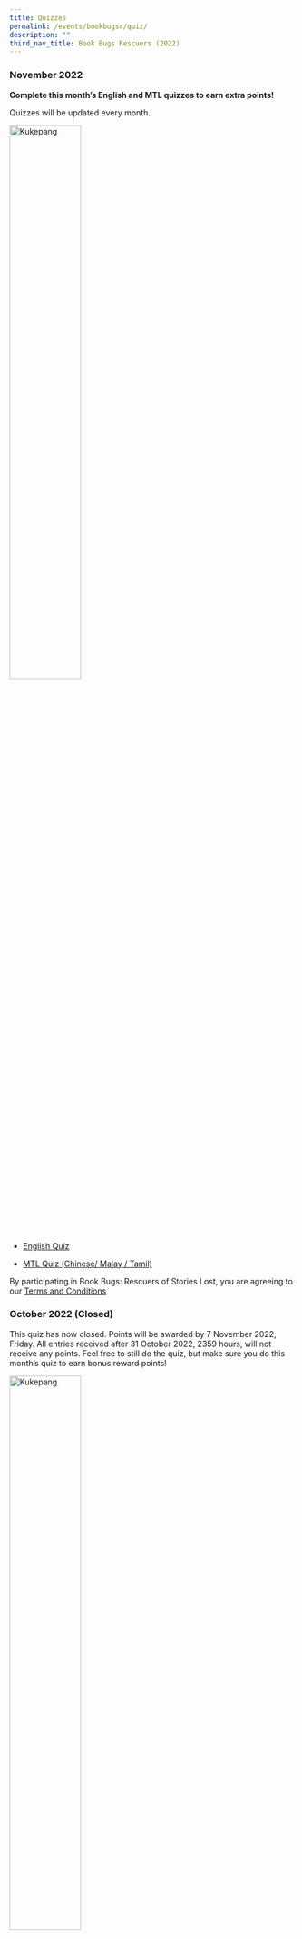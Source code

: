 ```yaml
---
title: Quizzes
permalink: /events/bookbugsr/quiz/
description: ""
third_nav_title: Book Bugs Rescuers (2022)
---
```

### November 2022
**Complete this month’s English and MTL quizzes to earn extra points!**

Quizzes will be updated every month.

<img src="/images/events/bookbugsr/Serci.png" alt="Kukepang" style="width: 50%;">

* <a href="https://forms.gle/4MQxDqfsCMMcvSfk6" target="_blank" rel="noopener noreferrer"> English Quiz</a>

* <a href="https://forms.gle/iBiavn9ESw2LAL9X7" target="_blank" rel="noopener noreferrer">MTL Quiz  (Chinese/ Malay / Tamil)</a>

By participating in Book Bugs: Rescuers of Stories Lost, you are agreeing to our [Terms and Conditions](https://childrenandteens.nlb.gov.sg/bookbugsr/termsandconditions/)



### October 2022 (Closed)

This quiz has now closed. Points will be awarded by 7 November 2022, Friday. All entries received after 31 October 2022, 2359 hours, will not receive any points. Feel free to still do the quiz, but make sure you do this month’s quiz to earn bonus reward points!


<img src="/images/events/bookbugsr/Kukepang.png" alt="Kukepang" style="width: 50%;">

* <a href="https://forms.gle/BH21DgAN4HVJGvSn6" target="_blank" rel="noopener noreferrer"> English Quiz</a>
* <a href="https://forms.gle/JPwdKg63s2g34P676" target="_blank" rel="noopener noreferrer">MTL Quiz  (Chinese/ Malay / Tamil)</a>

By participating in Book Bugs: Rescuers of Stories Lost, you are agreeing to our [Terms and Conditions](https://childrenandteens.nlb.gov.sg/bookbugsr/termsandconditions/)


### September 2022 (Closed)

This quiz has now closed. Points will be awarded by 7 October 2022, Friday. All entries received after 30 September 2022, 2359 hours, will not receive any points. Feel free to still do the quiz, but make sure you do this month’s quiz to earn bonus reward points!


<img src="/images/events/bookbugsr/Raven.png" alt="Raven" style="width: 50%;">

* <a href="https://forms.gle/6s8CVEtAJ5zKzgrq7" target="_blank" rel="noopener noreferrer"> English Quiz</a>
* <a href="https://forms.gle/1GFTNQmTBRQyxHVt5" target="_blank" rel="noopener noreferrer">MTL Quiz  (Chinese/ Malay / Tamil)</a>

By participating in Book Bugs: Rescuers of Stories Lost, you are agreeing to our [Terms and Conditions](https://childrenandteens.nlb.gov.sg/bookbugsr/termsandconditions/)


### August 2022 (Closed)

This quiz has now closed. Points will be awarded by 7 September 2022, Friday. All entries received after 31 August 2022, 2359 hours, will not receive any points. Feel free to still do the quiz, but make sure you do this month’s quiz to earn bonus reward points!

<img src="/images/events/bookbugsr/Drafrost.png" alt="Drafrost" style="width: 70%;">

* <a href="https://forms.gle/NP6cNfi1osj5u4bLA" target="_blank" rel="noopener noreferrer"> English Quiz</a>
* <a href="https://forms.gle/K9MEB7vnHUBv9awr9" target="_blank" rel="noopener noreferrer">MTL Quiz  (Chinese/ Malay / Tamil)</a>

By participating in Book Bugs: Rescuers of Stories Lost, you are agreeing to our [Terms and Conditions](https://childrenandteens.nlb.gov.sg/bookbugsr/termsandconditions/)

### July 2022 (Closed)
This quiz has now closed. Points will be awarded by 5 August 2022, Friday. All entries received after 30 June 2022, 2359 hours, will not receive any points. Feel free to still do the quiz, but make sure you do this month’s quiz to earn bonus reward points!


<img src="/images/events/bookbugsr/Huolympia.png" alt="Huolympia" style="width: 70%;">

* <a href="https://forms.gle/HL8sSy6MgocN8VgS8" target="_blank" rel="noopener noreferrer"> English Quiz</a>
* <a href="https://forms.gle/soBAxEAgs8NgntSL7" target="_blank" rel="noopener noreferrer">MTL Quiz  (Chinese/ Malay / Tamil)</a>

By participating in Book Bugs: Rescuers of Stories Lost, you are agreeing to our [Terms and Conditions](https://childrenandteens.nlb.gov.sg/bookbugsr/termsandconditions/)

### June 2022 (Closed)
This quiz has now closed. Points will be awarded by 7 July 2022, Thursday. All entries received after 30 June 2022, 2359 hours, will not receive any points. Feel free to still do the quiz, but make sure you do this month’s quiz to earn bonus reward points!

<img src="/images/events/bookbugsr/BBR-Jolie.png" alt="Jolie" style="width: 50%;">

* <a href=" https://forms.gle/6ZWn5estfRfTfpip8" target="_blank" rel="noopener noreferrer"> English Quiz</a>
* <a href="https://forms.gle/c8tPGThxvkxLMVCy8" target="_blank" rel="noopener noreferrer">MTL Quiz  (Chinese/ Malay / Tamil)</a>

By participating in Book Bugs: Rescuers of Stories Lost, you are agreeing to our [Terms and Conditions](https://childrenandteens.nlb.gov.sg/bookbugsr/termsandconditions/)


### May 2022 (Closed)

This quiz has now closed. Points will be awarded by 7 June 2022, Monday. All entries received after 31 May 2022, 2359 hours, will not receive any points. Feel free to still do the quiz, but make sure you do this month’s quiz to earn bonus reward points!

<img src="/images/events/bookbugsr/Mafic.png" alt="Mafic" style="width: 50%;">

* <a href="https://forms.gle/hPN86Ao7HZt4suTz8" target="_blank" rel="noopener noreferrer"> English Quiz</a>
* <a href="https://forms.gle/3SAm9DF5wEwYczkZ8" target="_blank" rel="noopener noreferrer">MTL Quiz  (Chinese/ Malay / Tamil)</a>


By participating in Book Bugs: Rescuers of Stories Lost, you are agreeing to our [Terms and Conditions](https://childrenandteens.nlb.gov.sg/bookbugsr/termsandconditions/)



### April 2022 (Closed)

This quiz has now closed. Points will be awarded by 9 May 2022, Monday. All entries received after 30 April 2022, 2359 hours, will not receive any points. Feel free to still do the quiz, but make sure you do this month’s quiz to earn bonus reward points!

<img src="/images/events/bookbugsr/Jojo-Final-Artwork.png" alt="Jojo" style="width: 50%;">

* <a href="https://forms.gle/ryisdUfSgXJY7N6QA" target="_blank" rel="noopener noreferrer"> English Quiz</a>
* <a href="https://forms.gle/gdnJbYmmAnYdHunPA" target="_blank" rel="noopener noreferrer">MTL Quiz  (Chinese/ Malay / Tamil)</a>

By participating in Book Bugs: Rescuers of Stories Lost, you are agreeing to our [Terms and Conditions](https://childrenandteens.nlb.gov.sg/bookbugsr/termsandconditions/)

### March 2022 (Closed)

This quiz has now closed. Points will be awarded by 7 April 2022, Thursday. All entries received after 31 March 2022, 2359 hours, will not receive any points. Feel free to still do the quiz, but make sure you do this month’s quiz to earn bonus reward points!

<img src="/images/events/bookbugsr/BB3_FinalArtwork-Embra.png" alt="Embra" style="width: 50%;">

* <a href="https://docs.google.com/forms/d/e/1FAIpQLSchQqvGpQgdt0SPrCbpNi0_dVQonaiMtIBWBvTI_F8rtUaKfw/viewform" target="_blank" rel="noopener noreferrer"> English Quiz</a>
* <a href="https://docs.google.com/forms/d/e/1FAIpQLSdsmF62eB0zB6aKeFEY5hj0iRzVplAdnj7I0WjyLGrgwt5fvA/viewform" target="_blank" rel="noopener noreferrer">MTL Quiz  (Chinese/ Malay / Tamil)</a>

By participating in Book Bugs: Rescuers of Stories Lost, you are agreeing to our [Terms and Conditions](https://childrenandteens.nlb.gov.sg/bookbugsr/termsandconditions/)